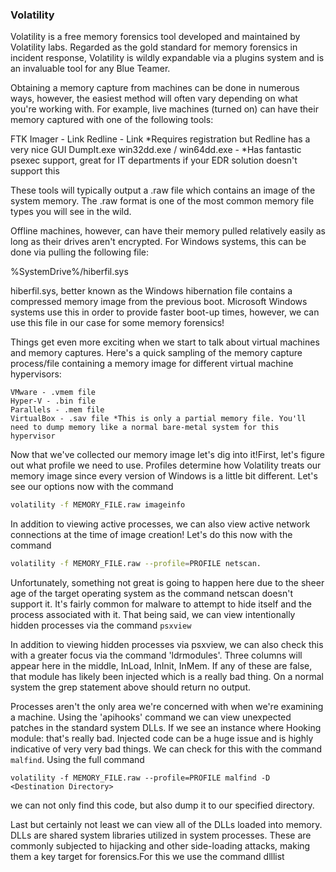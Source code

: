 ### Volatility

Volatility is a free memory forensics tool developed and maintained by Volatility labs. Regarded as the gold standard for memory forensics in incident response, Volatility is wildly expandable via a plugins system and is an invaluable tool for any Blue Teamer.

Obtaining a memory capture from machines can be done in numerous ways, however, the easiest method will often vary depending on what you're working with. For example, live machines (turned on) can have their memory captured with one of the following tools:

FTK Imager - Link Redline - Link \*Requires registration but Redline has a very nice GUI DumpIt.exe win32dd.exe / win64dd.exe - \*Has fantastic psexec support, great for IT departments if your EDR solution doesn't support this

These tools will typically output a .raw file which contains an image of the system memory. The .raw format is one of the most common memory file types you will see in the wild.

Offline machines, however, can have their memory pulled relatively easily as long as their drives aren't encrypted. For Windows systems, this can be done via pulling the following file:

%SystemDrive%/hiberfil.sys

hiberfil.sys, better known as the Windows hibernation file contains a compressed memory image from the previous boot. Microsoft Windows systems use this in order to provide faster boot-up times, however, we can use this file in our case for some memory forensics!

Things get even more exciting when we start to talk about virtual machines and memory captures. Here's a quick sampling of the memory capture process/file containing a memory image for different virtual machine hypervisors:

```
VMware - .vmem file
Hyper-V - .bin file
Parallels - .mem file
VirtualBox - .sav file *This is only a partial memory file. You'll need to dump memory like a normal bare-metal system for this hypervisor
```

Now that we've collected our memory image let's dig into it!First, let's figure out what profile we need to use. Profiles determine how Volatility treats our memory image since every version of Windows is a little bit different. Let's see our options now with the command

```bash
volatility -f MEMORY_FILE.raw imageinfo
```

In addition to viewing active processes, we can also view active network connections at the time of image creation! Let's do this now with the command

```bash
volatility -f MEMORY_FILE.raw --profile=PROFILE netscan. 
```

Unfortunately, something not great is going to happen here due to the sheer age of the target operating system as the command netscan doesn't support it. It's fairly common for malware to attempt to hide itself and the process associated with it. That being said, we can view intentionally hidden processes via the command `psxview`

In addition to viewing hidden processes via psxview, we can also check this with a greater focus via the command 'ldrmodules'. Three columns will appear here in the middle, InLoad, InInit, InMem. If any of these are false, that module has likely been injected which is a really bad thing. On a normal system the grep statement above should return no output.

Processes aren't the only area we're concerned with when we're examining a machine. Using the 'apihooks' command we can view unexpected patches in the standard system DLLs. If we see an instance where Hooking module: <unknown> that's really bad. Injected code can be a huge issue and is highly indicative of very very bad things. We can check for this with the command `malfind`. Using the full command

	
```
volatility -f MEMORY_FILE.raw --profile=PROFILE malfind -D <Destination Directory> 
```
we can not only find this code, but also dump it to our specified directory.

Last but certainly not least we can view all of the DLLs loaded into memory. DLLs are shared system libraries utilized in system processes. These are commonly subjected to hijacking and other side-loading attacks, making them a key target for forensics.For this we use the command dlllist